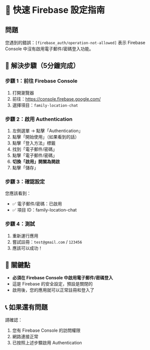 # 🚀 快速 Firebase 設定指南

## 問題
您遇到的錯誤：`[firebase_auth/operation-not-allowed]` 表示 Firebase Console 中沒有啟用電子郵件/密碼登入功能。

## 🔧 解決步驟（5分鐘完成）

### 步驟 1：前往 Firebase Console
1. 打開瀏覽器
2. 前往：https://console.firebase.google.com/
3. 選擇項目：`family-location-chat`

### 步驟 2：啟用 Authentication
1. 左側選單 → 點擊「Authentication」
2. 點擊「開始使用」（如果看到的話）
3. 點擊「登入方法」標籤
4. 找到「電子郵件/密碼」
5. 點擊「電子郵件/密碼」
6. **切換「啟用」開關為開啟**
7. 點擊「儲存」

### 步驟 3：確認設定
您應該看到：
- ✅ 電子郵件/密碼：已啟用
- ✅ 項目 ID：family-location-chat

### 步驟 4：測試
1. 重新運行應用
2. 嘗試註冊：`test@gmail.com` / `123456`
3. 應該可以成功！

## 🎯 關鍵點
- **必須在 Firebase Console 中啟用電子郵件/密碼登入**
- 這是 Firebase 的安全設定，預設是關閉的
- 啟用後，您的應用就可以正常註冊和登入了

## 📞 如果還有問題
請確認：
1. 您有 Firebase Console 的訪問權限
2. 網路連接正常
3. 已按照上述步驟啟用 Authentication
